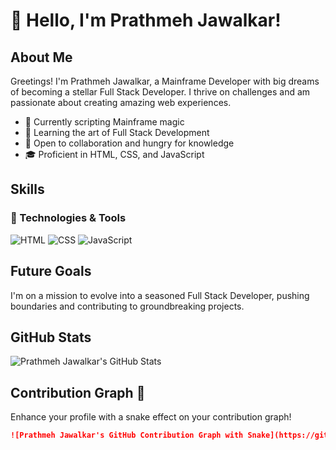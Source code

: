 <!-- Header Section -->
# 👋 Hello, I'm Prathmeh Jawalkar!

## About Me
Greetings! I'm Prathmeh Jawalkar, a Mainframe Developer with big dreams of becoming a stellar Full Stack Developer. I thrive on challenges and am passionate about creating amazing web experiences.

- 💼 Currently scripting Mainframe magic
- 🌱 Learning the art of Full Stack Development
- 🔭 Open to collaboration and hungry for knowledge
- 🎓 Proficient in HTML, CSS, and JavaScript

## Skills
### 🚀 Technologies & Tools
![HTML](https://img.shields.io/badge/HTML-E34F26?style=for-the-badge&logo=html5&logoColor=white)
![CSS](https://img.shields.io/badge/CSS-1572B6?style=for-the-badge&logo=css3&logoColor=white)
![JavaScript](https://img.shields.io/badge/JavaScript-F7DF1E?style=for-the-badge&logo=javascript&logoColor=black)

## Future Goals
I'm on a mission to evolve into a seasoned Full Stack Developer, pushing boundaries and contributing to groundbreaking projects.

## GitHub Stats
![Prathmeh Jawalkar's GitHub Stats](https://github-readme-stats.vercel.app/api?username=hustle99&show_icons=true&theme=radical)

## Contribution Graph 🐍
Enhance your profile with a snake effect on your contribution graph!

```markdown
![Prathmeh Jawalkar's GitHub Contribution Graph with Snake](https://github.com/hustle99/hustle99/blob/main/github-contribution-snake.svg)
